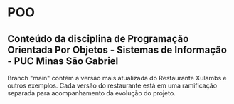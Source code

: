 # POO

## Conteúdo da disciplina de Programação Orientada Por Objetos - Sistemas de Informação - PUC Minas São Gabriel

Branch "main" contém a versão mais atualizada do Restaurante Xulambs e outros exemplos. Cada versão do restaurante está em uma ramificação separada para acompanhamento da evolução do projeto.
